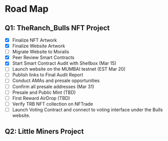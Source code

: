 # Road Map

## Q1: TheRanch\_Bulls NFT Project

* [x] Finalize NFT Artwork
* [x] Finalize Website Artwork
* [ ] Migrate Website to Moralis
* [x] Peer Review Smart Contracts
* [x] Start Smart Contract Audit with Shellbox (Mar 15)
* [ ] Launch website on the MUMBAI testnet (EST Mar 20)
* [ ] Publish links to Final Audit Report
* [ ] Conduct AMAs and presale opportunities
* [ ] Confirm all presale addresses (Mar 31)
* [ ] Presale and Public Mint (TBD)
* [ ] First Reward AirDrop (TBD)
* [ ] Verify TRB NFT collection on NFTrade
* [ ] Launch Voting Contract and connect to voting interface under the Bulls website.

## Q2: Little Miners Project









